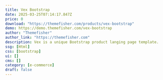 ```yaml
---
title: Vex Bootstrap
date: 2025-03-25T07:14:17.847Z
price: 0
download: "https://themefisher.com/products/vex-bootstrap"
demo: https://demo.themefisher.com/vex-bootstrap
author: "Themefisher"
author_link: "https://themefisher.com"
description: Vex is a unique Bootstrap product langing page template.
ssg: [Html]
css: [bootstrap]
ui: []
cms: []
category: [e-commerce]
draft: false
---
```

